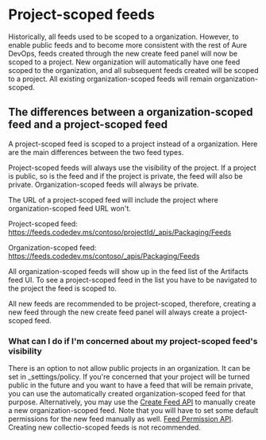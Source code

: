 # Project-scoped feeds

Historically, all feeds used to be scoped to a organization. However, to enable public feeds and to become more consistent with the rest of Aure DevOps, feeds created through the new create feed panel will now be scoped to a project. New organization will automatically have one feed scoped to the organization, and all subsequent feeds created will be scoped to a project. All existing organization-scoped feeds will remain organization-scoped.

## The differences between a organization-scoped feed and a project-scoped feed

A project-scoped feed is scoped to a project instead of a organization. Here are the main differences between the two feed types.

Project-scoped feeds will always use the visibility of the project. If a project is public, so is the feed and if the project is private, the feed will also be private. Organization-scoped feeds will always be private.

The URL of a project-scoped feed will include the project where organization-scoped feed URL won't.

Project-scoped feed:
https://feeds.codedev.ms/contoso/projectId/_apis/Packaging/Feeds

Organization-scoped feed:
https://feeds.codedev.ms/contoso/_apis/Packaging/Feeds

All organization-scoped feeds will show up in the feed list of the Artifacts feed UI. To see a project-scoped feed in the list you have to be navigated to the project the feed is scoped to.

All new feeds are recommended to be project-scoped, therefore, creating a new feed through the new create feed panel will always create a project-scoped feed.

### What can I do if I'm concerned about my project-scoped feed's visibility

There is an option to not allow public projects in an organization. It can be set in \_settings/policy.
If you're concerned that your project will be turned public in the future and you want to have a feed that will be remain private, you can use the automatically created organization-scoped feed for that purpose. Alternatively, you may use the [Create Feed API](https://docs.microsoft.com/en-us/rest/api/azure/devops/artifacts/feed%20%20management/create%20feed?view=azure-devops-rest-5.1) to manually create a new organization-scoped feed. Note that you will have to set some default permissions for the new feed manually as well. [Feed Permission API](https://docs.microsoft.com/en-us/rest/api/azure/devops/artifacts/feed%20%20management/set%20feed%20permissions?view=azure-devops-rest-5.1). Creating new collectio-scoped feeds is not recommended.
